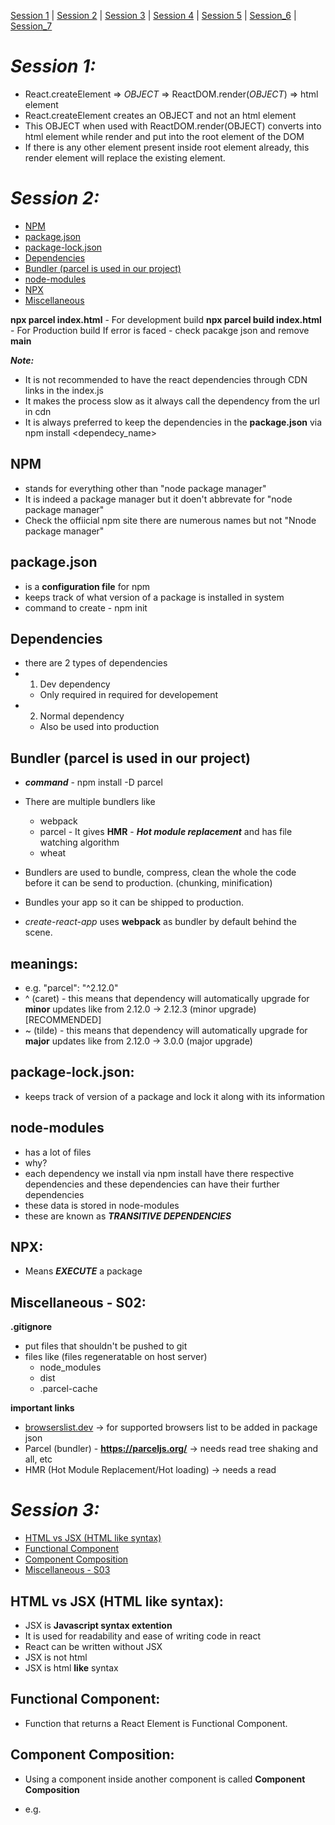 [Session 1](#session-1) | [Session 2](#session-2) | [Session 3](#session-3) | [Session 4](#session-4) | [Session 5](#session-5) | [Session_6](#session_6) | [Session_7](#session_7)

# **_Session 1:_**

- React.createElement => _OBJECT_ => ReactDOM.render(_OBJECT_) => html element
- React.createElement creates an OBJECT and not an html element
- This OBJECT when used with ReactDOM.render(OBJECT) converts into html element while render and put into the root element of the DOM
- If there is any other element present inside root element already, this render element will replace the existing element.

# **_Session 2:_**

- [NPM](#npm)
- [package.json](#packagejson)
- [package-lock.json](#package-lockjson)
- [Dependencies](#dependencies)
- [Bundler (parcel is used in our project)](#bundler-parcel-is-used-in-our-project)
- [node-modules](#node-modules)
- [NPX](#npx)
- [Miscellaneous](#miscellaneous---s02)

**npx parcel index.html** - For development build
**npx parcel build index.html** - For Production build
If error is faced - check pacakge json and remove **main**

**_Note:_**

- It is not recommended to have the react dependencies through CDN links in the index.js
- It makes the process slow as it always call the dependency from the url in cdn
- It is always preferred to keep the dependencies in the **package.json** via npm install <dependecy_name>

## **NPM**

- stands for everything other than "node package manager"
- It is indeed a package manager but it doen't abbrevate for "node package manager"
- Check the offiicial npm site there are numerous names but not "Nnode package manager"

## **package.json**

- is a **configuration file** for npm
- keeps track of what version of a package is installed in system
- command to create - npm init

## **Dependencies**

- there are 2 types of dependencies
- 1. Dev dependency
  - Only required in required for developement
- 2. Normal dependency
  - Also be used into production

## **Bundler** (parcel is used in our project)

- **_command_** - npm install -D parcel

- There are multiple bundlers like
  - webpack
  - parcel - It gives **HMR** - **_Hot module replacement_** and has file watching algorithm
  - wheat
- Bundlers are used to bundle, compress, clean the whole the code before it can be send to production. (chunking, minification)
- Bundles your app so it can be shipped to production.
- _create-react-app_ uses **webpack** as bundler by default behind the scene.

## **meanings**:

- e.g. "parcel": "^2.12.0"
- ^ (caret) - this means that dependency will automatically upgrade for **minor** updates like from 2.12.0 -> 2.12.3 (minor upgrade) [RECOMMENDED]
- ~ (tilde) - this means that dependency will automatically upgrade for **major** updates like from 2.12.0 -> 3.0.0 (major upgrade)

## **package-lock.json**:

- keeps track of version of a package and lock it along with its information

## **node-modules**

- has a lot of files
- why?
- each dependency we install via npm install have there respective dependencies and these dependencies can have their further dependencies
- these data is stored in node-modules
- these are known as **_TRANSITIVE DEPENDENCIES_**

## **NPX**:

- Means **_EXECUTE_** a package

## Miscellaneous - S02:

**.gitignore**

- put files that shouldn't be pushed to git
- files like (files regeneratable on host server)
  - node_modules
  - dist
  - .parcel-cache

**important links**

- [browserslist.dev](https://browserslist.dev/?q=bGFzdCAyIHZlcnNpb25z) -> for supported browsers list to be added in package json
- Parcel (bundler) - **https://parceljs.org/** -> needs read
  tree shaking and all, etc
- HMR (Hot Module Replacement/Hot loading) -> needs a read

# **_Session 3:_**

- [HTML vs JSX (HTML like syntax)](#html-vs-jsx-html-like-syntax)
- [Functional Component](#functional-component)
- [Component Composition](#component-composition)
- [Miscellaneous - S03](#miscellaneous---s03)

## HTML vs JSX (HTML like syntax):

- JSX is **Javascript syntax extention**
- It is used for readability and ease of writing code in react
- React can be written without JSX
- JSX is not html
- JSX is html **like** syntax

## Functional Component:

- Function that returns a React Element is Functional Component.

## Component Composition:

- Using a component inside another component is called **Component Composition**
- e.g. <Title/> and <Heading/> are two different components
- but inside the <Heading/> we may use the <Title/> component

- like `const Heading = () => { return ( <Title/> );`

## Miscellaneous - S03:

**Creating scripts to run app via npm (package.json)**

- Create scripts into pacakge json to run the app (either in dev or production mode) via npm instead of parcel (e.g. `npx parcel index.html` or `npx parcel build index.html`)
- `npm run start` is same as `npm start` but for other it should be `npm run build` only

# **_Session 4:_**

## Config Driven UI: (Needs read)

## Keys and Index: (JS and React)

- In `map()` it is recommended to use/pass a key or it will throw a warning.
- It is not acceptable to use `map()` without key
- It is recommended that the key should be an Unique identifier
- It not recommended to use index as key (**React docs**)

- ### **_Why Unique Key is needed?_**

  - For performance improvement of React and UI ( Render cycle)
  - If an unique id is not used as key then while rendering the data on the UI React will re-render the whole set of data as it can't differentiate what has changed
  - So an unique identifier is always needed
  - So use index as last resort (still better than not using a key)

  # **_Session 5:_**

  [Named Export](#named-export) | [Default Export](#default-export) | [Virtual DOM](#virtual-dom) | [Reconciliation Algorithm](#reconciliation-algorithmneeds-read-imp)

  ## Named Export:

  - **Mulitple named exports can be exported from a file.**

  - `export const Component=()=>{}`
  - `export const mockData={}`
  - `export const CONSTANT="xyz"`

  ## Default Export:

  - Only one Default export can be done per file.

  - `export default Component=()=>{}` , etc.

  ## Virtual DOM:

  - Virtual DOM is javascript representation of Actual DOM. (**Javascript Object**)
  - Used to differentiate between what has changed and what needs to be updated on the real DOM.
  - There is **Diff Algorithm** used internally for this differentation (e.g. consider it like **git diff**)
  - The algorithm is also known as **Reconciliation Algorithm** (**React Fibre**)

  ## Reconciliation Algorithm:(needs read IMP)

  > This algorithm compares the previous virtual DOM with new one to determine the most efficient way to Update the actual DOM.

  > The goal is to make the process as optimised as possible.

  # **_Session_6:_**

  ## Rendering:

  ## Shimmer Component:

  - Preloading a dummy skeletal structure with no data for better UX

  # **_Session_7:_**

  [Routing](#routing) | [useRouteError](#userouteerror) | [Outlet](#outlet)

  ## Routing:

  - Use **React-router-dom** for routing
  - `npm i react-router-dom`
  - Create routing as follows:
  - `const appRouter = createBrowserRouter([`
    `{`
    `path: "/",`
    `element: <AppLayout />,`
    `},`
    `{`
    `path: "/about",`
    `element: <About />,`
    `},`
    `{`
    `path: "/contact",`
    `element: <Contact />,`
    `},`
    `]);`
  - Reder as follows: (**_RouterProvider needs to be imported_**)
    `root.render(<RouterProvider router={appRouter} />);`

    - Encolsed inside `<RouterProvider/>` and with `router={}` as a prop

  - **React-router-dom** also provides way to provide error pages
  - Need to use the `errorElement` over the path where the error needs to be displayed
    `{`
    `path: "/",`
    `element: <AppLayout />,`
    `errorElement: <Error />,`
    `},`
  - Also can provide details of the error using **useRouteError** hook

  ## useRouteError:

  - `const err = useRouteError();`

  ## Outlet:

  ## `<Outlet />`:

  - Used for routing **children** of the main page
  - For e.g., in case we need to have the **same header and footer** and just change the body according to need (like main data on `localhost:0000/`, about page on `localhost:0000/about` , etc).

  ## 2 Types of Routing:

  - **Client Side Routing:**
    - No need to fetch a new page, instead just change in component used.
  - **Server Side Routing:**
    - Altogether a completely new html page is fetched and the whole page needs to be reloaded

  # **_Session_11:_**

  ## Context

  - Create a context file and create acontext inside the file.
  - `const Context = createContext({item1:"Dummy data"});`
  - Context is an object

  - To access this Context data we need to use,
    - `useContext()` hook e.g. `const contextData = useContext(Context Name);`
  - To Provide this context data to the Components we need to use the following as a **wrapper**,
    - `<ContextName.Provider value={{ loggedInUser: userName, setUserName }}>`
      -For class based components we need to explicitly **Consume** the context insode the wrapped components.
    - e.g. `<MyContext.Provider value={this.state.value}><MyComponent /></MyContext.Provider>`
    - then `<MyContext.Consumer>{value => <div>{value}</div>}</MyContext.Consumer>`
    -

  # **_Session_12:_**

  ## **Redux** installation and dependencies:

  - Install @reduxjs/toolkit and react-redux
  - Build our store
  - Connect our store to our app
  - Slice (cardSlice)
  - **Dispatch(action)**
  - Read Data using **Selector**

  ## Store Slice:

- Create a **slice**
- **_Slice_** is a portion of Redux store for particular pusrpose
- e.g. **Cart**Slice, **counter**Slice, **wishlist**Slice, etc

- Create a slice using `{CreateSlice}` hook from `@reduxjs/toolkit` aka RTK.
- `const cartSlice = createSlice({ name : 'cart', initialState:{items:[]}, reducers:{addIem:(state,action)=>state.items.push(action.payload)}, });`
- `export const {addItem, removeItem, clearCart}=cartSlice.actions;`
- `export default cartSlice.reducer;`

- Consists of,

  - **name:** - name of the slice
  - **initialState:** (object) - contains initial state of items like counter value, items array, etc.
  - **reducers:** (object) - contains functions for the actions
    - e.g. if `addItem` : `{(state, action)=> state.items.push(action.payload)}`

- Export these "_actions_" as `export const {addItem, removeItem} = cartSlice.actions`
  -Export the slice as `export default cartSlice.reducer;`

- Create **store** with `const store = configureStore({cart: cartReducer});` where `cartReducer` is, `import cartReducer from './cartSlice';`

- Provide the store to the Component as **wrapper** `<Provider store={store}><Component /><Provider />`

- **Subscribe** the component to the store with `const storeData = useSubscribe(store=>store.cart.items);`

- **Dispatch** actions from the events if needed through `useDispatch()`.
- e.g. `<button onClick={()=>dispatch(addItem("sandwich"))}>Add +</button>`
- where `import {addItem, removeItem} from './cardSlice';'`
